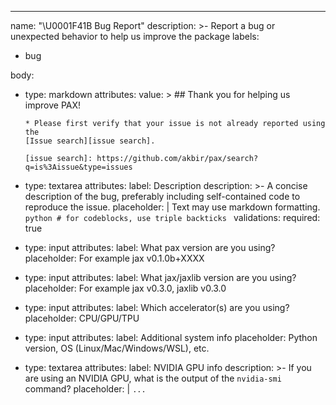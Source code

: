 ---
name: "\U0001F41B Bug Report"
description: >-
  Report a bug or unexpected behavior to help us improve the package
labels:
- bug

body:
- type: markdown
  attributes:
    value: >
      ## Thank you for helping us improve PAX!

      * Please first verify that your issue is not already reported using the
      [Issue search][issue search].

      [issue search]: https://github.com/akbir/pax/search?q=is%3Aissue&type=issues
- type: textarea
  attributes:
    label: Description
    description: >-
      A concise description of the bug, preferably including self-contained
      code to reproduce the issue.
    placeholder: |
      Text may use markdown formatting.
      ```python
      # for codeblocks, use triple backticks
      ```
  validations:
    required: true
- type: input
  attributes:
    label: What pax version are you using?
    placeholder: For example jax v0.1.0b+XXXX
- type: input
  attributes:
    label: What jax/jaxlib version are you using?
    placeholder: For example jax v0.3.0, jaxlib v0.3.0
- type: input
  attributes:
    label: Which accelerator(s) are you using?
    placeholder: CPU/GPU/TPU
- type: input
  attributes:
    label: Additional system info
    placeholder: Python version, OS (Linux/Mac/Windows/WSL), etc.
- type: textarea
  attributes:
    label: NVIDIA GPU info
    description: >-
      If you are using an NVIDIA GPU, what is the output of the `nvidia-smi` command?
    placeholder: |
      ```
      ...
      ```
